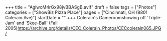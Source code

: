 +++
title = "AglwoM4rGx98jvBBASgB.avif"
draft = false
tags = ["Photos"]
categories = ["ShowBiz Pizza Place"]
pages = ["Cincinnati, OH (8801 Colerain Ave)"]
startDate = ""
+++
Colerain's Gameroomshowing off 'Triple-Jam' and 'Skee-Ball' (Fall 2005)https://archive.org/details/CEC_Colerain_Photos/CECcolerain065.JPG/
